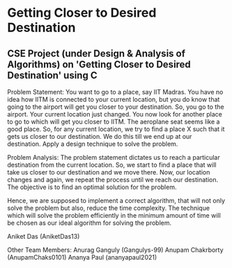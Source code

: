 # Getting Closer to Desired Destination
CSE Project (under Design & Analysis of Algorithms) on 'Getting Closer to Desired Destination' using C
----------------------------------------------------------------------------------------------------------------------------

Problem Statement:
You want to go to a place, say IIT Madras. You have no idea how IITM is connected to your current location, but you do know that going to the airport will get you closer to your destination. So, you go to the airport. Your current location just changed. You now look for another place to go to which will get you closer to IITM. The aeroplane seat seems like a good place. So, for any current location, we try to find a place X such that it gets us closer to our destination. We do this till we end up at our destination. Apply a design technique to solve the problem.

Problem Analysis:
The problem statement dictates us to reach a particular destination from the current location. So, we start to find a place that will take us closer to our destination and we move there. Now, our location changes and again, we repeat the process until we reach our destination. The objective is to find an optimal solution for the problem.

Hence, we are supposed to implement a correct algorithm, that will not only solve the problem but also, reduce the time complexity. The technique which will solve the problem efficiently in the minimum amount of time will be chosen as our ideal algorithm for solving the problem.

Aniket Das (AniketDas13)

Other Team Members:
Anurag Ganguly (Gangulys-99)
Anupam Chakrborty (AnupamChaks0101)
Ananya Paul (ananyapaul2021)
